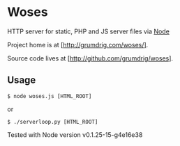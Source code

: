 Woses
=====

HTTP server for static, PHP and JS server files via [Node](http://nodejs.org/)

Project home is at [http://grumdrig.com/woses/].

Source code lives at [http://github.com/grumdrig/woses].


Usage 
-----

`$ node woses.js [HTML_ROOT]`

or 

`$ ./serverloop.py [HTML_ROOT]`


Tested with Node version v0.1.25-15-g4e16e38

